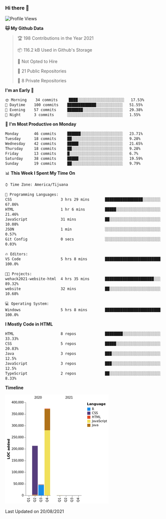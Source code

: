 ### Hi there 👋

<!--START_SECTION:waka-->
![Profile Views](http://img.shields.io/badge/Profile%20Views-3-blue)

**🐱 My Github Data** 

> 🏆 198 Contributions in the Year 2021
 > 
> 📦 116.2 kB Used in Github's Storage 
 > 
> 🚫 Not Opted to Hire
 > 
> 📜 21 Public Repositories 
 > 
> 🔑 8 Private Repositories  
 > 
**I'm an Early 🐤** 

```text
🌞 Morning    34 commits     ████░░░░░░░░░░░░░░░░░░░░░   17.53% 
🌆 Daytime    100 commits    █████████████░░░░░░░░░░░░   51.55% 
🌃 Evening    57 commits     ███████░░░░░░░░░░░░░░░░░░   29.38% 
🌙 Night      3 commits      ░░░░░░░░░░░░░░░░░░░░░░░░░   1.55%

```
📅 **I'm Most Productive on Monday** 

```text
Monday       46 commits     ██████░░░░░░░░░░░░░░░░░░░   23.71% 
Tuesday      18 commits     ██░░░░░░░░░░░░░░░░░░░░░░░   9.28% 
Wednesday    42 commits     █████░░░░░░░░░░░░░░░░░░░░   21.65% 
Thursday     18 commits     ██░░░░░░░░░░░░░░░░░░░░░░░   9.28% 
Friday       13 commits     █░░░░░░░░░░░░░░░░░░░░░░░░   6.7% 
Saturday     38 commits     █████░░░░░░░░░░░░░░░░░░░░   19.59% 
Sunday       19 commits     ██░░░░░░░░░░░░░░░░░░░░░░░   9.79%

```


📊 **This Week I Spent My Time On** 

```text
⌚︎ Time Zone: America/Tijuana

💬 Programming Languages: 
CSS                      3 hrs 29 mins       █████████████████░░░░░░░░   67.86% 
HTML                     1 hr 6 mins         █████░░░░░░░░░░░░░░░░░░░░   21.46% 
JavaScript               31 mins             ██░░░░░░░░░░░░░░░░░░░░░░░   10.08% 
JSON                     1 min               ░░░░░░░░░░░░░░░░░░░░░░░░░   0.57% 
Git Config               0 secs              ░░░░░░░░░░░░░░░░░░░░░░░░░   0.03%

🔥 Editors: 
VS Code                  5 hrs 8 mins        █████████████████████████   100.0%

🐱‍💻 Projects: 
wehack2021-website-html  4 hrs 35 mins       ██████████████████████░░░   89.32% 
website                  32 mins             ██░░░░░░░░░░░░░░░░░░░░░░░   10.68%

💻 Operating System: 
Windows                  5 hrs 8 mins        █████████████████████████   100.0%

```

**I Mostly Code in HTML** 

```text
HTML                     8 repos             ████████░░░░░░░░░░░░░░░░░   33.33% 
CSS                      5 repos             █████░░░░░░░░░░░░░░░░░░░░   20.83% 
Java                     3 repos             ███░░░░░░░░░░░░░░░░░░░░░░   12.5% 
JavaScript               3 repos             ███░░░░░░░░░░░░░░░░░░░░░░   12.5% 
TypeScript               2 repos             ██░░░░░░░░░░░░░░░░░░░░░░░   8.33%

```


**Timeline**

![Chart not found](https://raw.githubusercontent.com/Aarushi-Pandey/Aarushi-Pandey/main/charts/bar_graph.png) 


 Last Updated on 20/08/2021
<!--END_SECTION:waka-->
